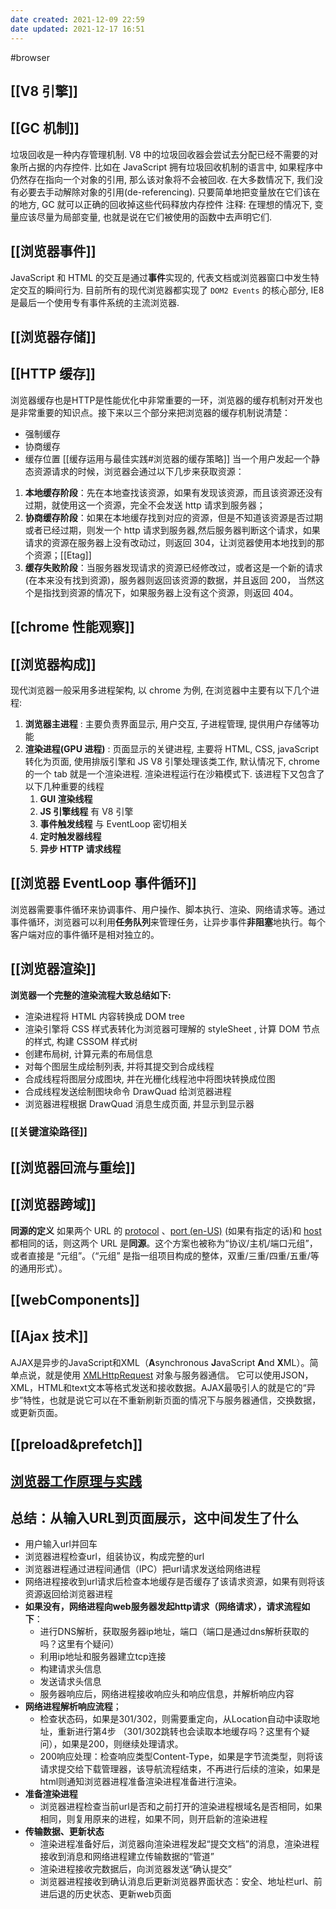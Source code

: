 ```yaml
---
date created: 2021-12-09 22:59
date updated: 2021-12-17 16:51
---
```


#browser

## [[V8 引擎]]

## [[GC 机制]]
垃圾回收是一种内存管理机制. V8 中的垃圾回收器会尝试去分配已经不需要的对象所占据的内存控件. 比如在 JavaScript 拥有垃圾回收机制的语言中, 如果程序中仍然存在指向一个对象的引用, 那么该对象将不会被回收.
在大多数情况下, 我们没有必要去手动解除对象的引用(de-referencing). 只要简单地把变量放在它们该在的地方, GC 就可以正确的回收掉这些代码释放内存控件
注释: 在理想的情况下, 变量应该尽量为局部变量, 也就是说在它们被使用的函数中去声明它们.

## [[浏览器事件]]
JavaScript 和 HTML 的交互是通过**事件**实现的, 代表文档或浏览器窗口中发生特定交互的瞬间行为. 目前所有的现代浏览器都实现了 `DOM2 Events` 的核心部分, IE8 是最后一个使用专有事件系统的主流浏览器.
## [[浏览器存储]]

## [[HTTP 缓存]]
浏览器缓存也是HTTP是性能优化中非常重要的一环，浏览器的缓存机制对开发也是非常重要的知识点。接下来以三个部分来把浏览器的缓存机制说清楚：
- 强制缓存
- 协商缓存
- 缓存位置
[[缓存运用与最佳实践#浏览器的缓存策略]]
当一个用户发起一个静态资源请求的时候，浏览器会通过以下几步来获取资源：

1. **本地缓存阶段**：先在本地查找该资源，如果有发现该资源，而且该资源还没有过期，就使用这一个资源，完全不会发送 http 请求到服务器；
2. **协商缓存阶段**：如果在本地缓存找到对应的资源，但是不知道该资源是否过期或者已经过期，则发一个 http 请求到服务器,然后服务器判断这个请求，如果请求的资源在服务器上没有改动过，则返回 304，让浏览器使用本地找到的那个资源；[[Etag]]
3. **缓存失败阶段**：当服务器发现请求的资源已经修改过，或者这是一个新的请求(在本来没有找到资源)，服务器则返回该资源的数据，并且返回 200， 当然这个是指找到资源的情况下，如果服务器上没有这个资源，则返回 404。


## [[chrome 性能观察]]

## [[浏览器构成]]
现代浏览器一般采用多进程架构, 以 chrome 为例, 在浏览器中主要有以下几个进程:

1. **浏览器主进程** : 主要负责界面显示, 用户交互, 子进程管理, 提供用户存储等功能
2. **渲染进程(GPU 进程)** : 页面显示的关键进程, 主要将 HTML, CSS, javaScript 转化为页面, 使用排版引擎和 JS V8 引擎处理该类工作, 默认情况下, chrome 的一个 tab 就是一个渲染进程. 渲染进程运行在沙箱模式下. 该进程下又包含了以下几种重要的线程
   1. **GUI 渲染线程**
   2. **JS 引擎线程** 有 V8 引擎
   3. **事件触发线程** 与 EventLoop 密切相关
   4. **定时触发器线程**
   5. **异步 HTTP 请求线程**
## [[浏览器 EventLoop 事件循环]]
浏览器需要事件循环来协调事件、用户操作、脚本执行、渲染、网络请求等。通过事件循环，浏览器可以利用**任务队列**来管理任务，让异步事件**非阻塞**地执行。每个客户端对应的事件循环是相对独立的。
## [[浏览器渲染]]
**浏览器一个完整的渲染流程大致总结如下:**

- 渲染进程将 HTML 内容转换成 DOM tree
- 渲染引擎将 CSS 样式表转化为浏览器可理解的 styleSheet , 计算 DOM 节点的样式, 构建 CSSOM 样式树
- 创建布局树, 计算元素的布局信息
- 对每个图层生成绘制列表, 并将其提交到合成线程
- 合成线程将图层分成图块, 并在光栅化线程池中将图块转换成位图
- 合成线程发送绘制图块命令 DrawQuad 给浏览器进程
- 浏览器进程根据 DrawQuad 消息生成页面, 并显示到显示器
### [[关键渲染路径]]
## [[浏览器回流与重绘]]

## [[浏览器跨域]]
**同源的定义**
如果两个 URL 的 [protocol](https://developer.mozilla.org/zh-CN/docs/Glossary/Protocol) 、[port (en-US)](https://developer.mozilla.org/en-US/docs/Glossary/Port "Currently only available in English (US)") (如果有指定的话)和 [host](https://developer.mozilla.org/zh-CN/docs/Glossary/Host) 都相同的话，则这两个 URL 是**同源**。这个方案也被称为“协议/主机/端口元组”，或者直接是 “元组”。（“元组” 是指一组项目构成的整体，双重/三重/四重/五重/等的通用形式）。
## [[webComponents]]

## [[Ajax 技术]]
AJAX是异步的JavaScript和XML（**A**synchronous **J**avaScript **A**nd **X**ML）。简单点说，就是使用 [XMLHttpRequest](https://developer.mozilla.org/en-US/DOM/XMLHttpRequest) 对象与服务器通信。 它可以使用JSON，XML，HTML和text文本等格式发送和接收数据。AJAX最吸引人的就是它的“异步”特性，也就是说它可以在不重新刷新页面的情况下与服务器通信，交换数据，或更新页面。
## [[preload&prefetch]]

## [浏览器工作原理与实践](https://blog.poetries.top/browser-working-principle/guide/part5/lesson21.html#chrome-%E5%BC%80%E5%8F%91%E8%80%85%E5%B7%A5%E5%85%B7)

## 总结：从输入URL到页面展示，这中间发生了什么

-   用户输入url并回车
-   浏览器进程检查url，组装协议，构成完整的url
-   浏览器进程通过进程间通信（IPC）把url请求发送给网络进程
-   网络进程接收到url请求后检查本地缓存是否缓存了该请求资源，如果有则将该资源返回给浏览器进程
-   **如果没有，网络进程向web服务器发起http请求（网络请求），请求流程如下**：
    -   进行DNS解析，获取服务器ip地址，端口（端口是通过dns解析获取的吗？这里有个疑问）
    -   利用ip地址和服务器建立tcp连接
    -   构建请求头信息
    -   发送请求头信息
    -   服务器响应后，网络进程接收响应头和响应信息，并解析响应内容
-   **网络进程解析响应流程**；
    -   检查状态码，如果是301/302，则需要重定向，从Location自动中读取地址，重新进行第4步 （301/302跳转也会读取本地缓存吗？这里有个疑问），如果是200，则继续处理请求。
    -   200响应处理：检查响应类型Content-Type，如果是字节流类型，则将该请求提交给下载管理器，该导航流程结束，不再进行后续的渲染，如果是html则通知浏览器进程准备渲染进程准备进行渲染。
-   **准备渲染进程**
    -   浏览器进程检查当前url是否和之前打开的渲染进程根域名是否相同，如果相同，则复用原来的进程，如果不同，则开启新的渲染进程
-   **传输数据、更新状态**
    -   渲染进程准备好后，浏览器向渲染进程发起“提交文档”的消息，渲染进程接收到消息和网络进程建立传输数据的“管道”
    -   渲染进程接收完数据后，向浏览器发送“确认提交”
    -   浏览器进程接收到确认消息后更新浏览器界面状态：安全、地址栏url、前进后退的历史状态、更新web页面
